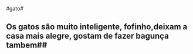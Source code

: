 #gato#
## Os gatos são muito inteligente, fofinho,deixam a casa mais alegre, gostam de fazer bagunça tambem##
